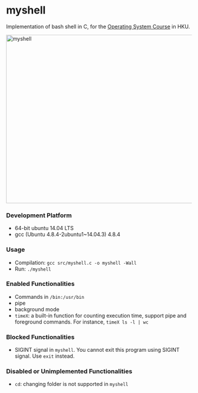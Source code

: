 # myshell

Implementation of bash shell in C, for the [Operating System Course](http://www.cs.hku.hk/programme/course_info.jsp?infile=2013/comp3230.html "HKU COMP3230 Principles of Operating Systems") in HKU.

<img src="https://github.com/irsisyphus/pictures/raw/master/myshell/myshell.png" width = "730" height = "458" alt="myshell" align=center />

### Development Platform
 - 64-bit ubuntu 14.04 LTS
 - gcc (Ubuntu 4.8.4-2ubuntu1~14.04.3) 4.8.4

### Usage
 - Compilation: `gcc src/myshell.c -o myshell -Wall`
 - Run: `./myshell`

### Enabled Functionalities
 -  Commands in `/bin:/usr/bin`
 - pipe
 - background mode
 - `timeX`: a built-in function for counting execution time, support pipe and foreground commands. For instance, `timeX ls -l | wc`

### Blocked Functionalities
 - SIGINT signal in `myshell`. You cannot exit this program using SIGINT signal. Use `exit` instead.

### Disabled or Unimplemented Functionalities
 - `cd`: changing folder is not supported in `myshell`
